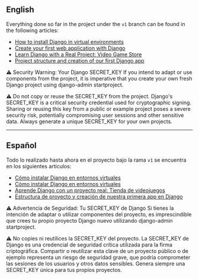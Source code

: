 ## English

Everything done so far in the project under the `v1` branch can be found in the following articles:

- [How to install Django in virtual environments](https://programacionfacil.org/blog/instalar-django-en-entornos-virtuales/)
- [Create your first web application with Django](https://programacionfacil.org/blog/crea-tu-primera-aplicacion-web-con-django/)
- [Learn Django with a Real Project: Video Game Store](https://programacionfacil.org/blog/aprende-django-con-un-proyecto-real-tienda-de-videojuegos/)
- [Project structure and creation of our first Django app](https://programacionfacil.org/blog/estructura-de-proyecto-y-creacion-de-nuestra-primera-app-en-django/)

⚠️ Security Warning: Your Django SECRET_KEY
If you intend to adapt or use components from the project, it is imperative that you create your own fresh Django project using django-admin startproject.

⚠️ Do not copy or reuse the SECRET_KEY from the project. Django's SECRET_KEY is a critical security credential used for cryptographic signing. Sharing or reusing this key from a public or example project poses a severe security risk, potentially compromising user sessions and other sensitive data. Always generate a unique SECRET_KEY for your own projects.

---

## Español

Todo lo realizado hasta ahora en el proyecto bajo la rama `v1` se encuentra en los siguientes artículos:

- [Cómo instalar Django en entornos virtuales](https://programacionfacil.org/blog/instalar-django-en-entornos-virtuales/)
- [Cómo instalar Django en entornos virtuales](https://programacionfacil.org/blog/instalar-django-en-entornos-virtuales/)
- [Aprende Django con un proyecto real: Tienda de videojuegos](https://programacionfacil.org/blog/aprende-django-con-un-proyecto-real-tienda-de-videojuegos/)
- [Estructura de proyecto y creación de nuestra primera app en Django](https://programacionfacil.org/blog/estructura-de-proyecto-y-creacion-de-nuestra-primera-app-en-django/)

⚠️ Advertencia de Seguridad: Tu SECRET_KEY de Django
Si tienes la intención de adaptar o utilizar componentes del proyecto, es imprescindible que crees tu propio proyecto Django nuevo utilizando django-admin startproject.

⚠️ No copies ni reutilices la SECRET_KEY del proyecto. La SECRET_KEY de Django es una credencial de seguridad crítica utilizada para la firma criptográfica. Compartir o reutilizar esta clave de un proyecto público o de ejemplo representa un riesgo de seguridad grave, que podría comprometer las sesiones de los usuarios y otros datos sensibles. Genera siempre una SECRET_KEY única para tus propios proyectos.
